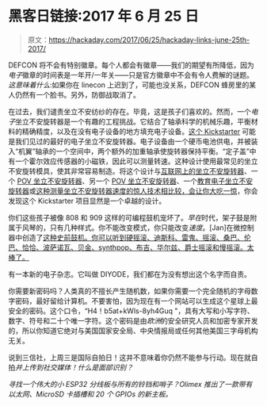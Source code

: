 # 黑客日链接:2017 年 6 月 25 日

> 原文：<https://hackaday.com/2017/06/25/hackaday-links-june-25th-2017/>

DEFCON 将不会有特别徽章。每个人都会有徽章——我们的期望有所降低，因为*电子*徽章的时间表是一年开/一年关——只是官方徽章中不会有令人费解的谜题。*这意味着什么*:如果你在 linecon 上迟到了，可能也没关系，DEFCON 蜂房里的某人仍然有一个脸书。另外，防御战取消了。

在过去，我们谴责坐立不安纺纱的存在。毕竟，这是孩子们喜欢的。然而，一个*电子*坐立不安旋转器是一个有趣的工程挑战。它结合了轴承科学的机械乐趣，平衡材料的精确精度，以及在没有电子设备的地方填充电子设备。[这个 Kickstarter](https://www.kickstarter.com/projects/1992869862/air-scribe-a-fidget-spinner-with-a-programmable-di) 可能是我们见过的最好的电子坐立不安旋转器。电子设备由一个硬币电池供电，并被装入“机翼”轴承的一个空间中，两个额外的加重轴承使旋转器保持平衡。“定子盖”中有一个霍尔效应传感器的小磁铁，因此可以测量转速。这种设计使用最常见的坐立不安旋转模具，使其非常容易制造。将这个设计与[互联网上的坐立不安旋转器](http://hackaday.com/2017/06/13/hackaday-prize-entry-internet-of-fidget-spinners/)、一个 [POV 坐立不安旋转器](http://hackaday.io/project/25381)、另一个 [POV 坐立不安旋转器](http://hackaday.io/project/25538)、一个[教育电子坐立不安旋转器](http://hackaday.io/project/25494)或[这种测量坐立不安旋转器速度的惊人技术相比较，会让你大吃一惊](http://hackaday.com/2017/06/06/you-wont-believe-that-fidget-spinners-are-obvious-clickbait/)，你会发现这个 Kickstarter 项目显然是一个卓越的设计。

你们这些孩子被像 808 和 909 这样的可编程鼓机宠坏了。*早在*时代，架子鼓是附属于风琴的，只有几种样式。你不能改变模式，你只能改变*速度*。[Jan]在微控制器中创造了[这种史前鼓机。你可以听到硬摇滚、迪斯科、雷鬼、摇滚、桑巴、伦巴、恰恰、波萨诺瓦、贝金、synthpop、布吉、华尔兹、爵士摇滚和慢摇滚。太棒了。](https://janostman.wordpress.com/2017/06/20/microbeat-minipops-version-demo/)

有一本新的电子杂志。它叫做 DIYODE，我们都在为没有想出这个名字而自责。

你需要新密码吗？人类真的不擅长产生随机数，如果你需要一个完全随机的字母数字密码，最好留给计算机。不要害怕，因为现在有一个网站可以生成这个星球上最安全的密码。这个口令，“H4！b5at+kWls-8yh4Guq "，具有大写和小写字符、数字、符号和二十个唯一字符。这个密码是由*欧洲*的安全研究人员和加密专家开发的，所以你知道它绝对与美国国家安全局、中央情报局或任何其他美国三字母机构无关。

说到三信社，上周三是国际自拍日！这并不意味着你仍然不能参与行动。现在就自拍*并上传到社交媒体！什么是面部识别？*

 *寻找一个伟大的小 ESP32 分线板与所有的铃铛和哨子？Olimex 推出了一款带有以太网、MicroSD 卡插槽和 20 个 GPIOs 的新主板。*